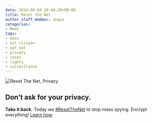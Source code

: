 ```yaml
---
date: 2014-06-04 20:40:28+00:00
title: Reset the Net
author_staff_member: angus
categories:
- News
tags:
- mass
- net citizen
- opt out
- privacy
- reset
- rights
- surveillance
---
```

![Reset The Net, Privacy](/assets/images/ResetTheNet.org.jpeg)
## Don’t ask for your privacy. 
**Take it back.** Today we [#ResetTheNet](https://twitter.com/search?src=typd&q=%23ResetTheNet) to stop mass spying. Encrypt everything! [Learn how](https://www.resetthenet.org/).